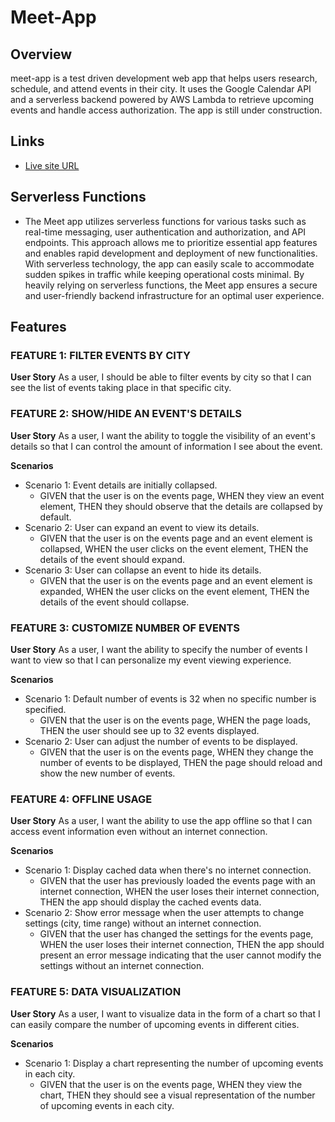 # Meet-App

## Overview

meet-app is a test driven development web app that helps users research, schedule, and attend events in their city. It uses the Google Calendar API and a serverless backend powered by AWS Lambda to retrieve upcoming events and handle access authorization. The app is still under construction.

## Links

- [Live site URL](https://jarjardinks.github.io/meet-app/)

## Serverless Functions

- The Meet app utilizes serverless functions for various tasks such as real-time messaging, user authentication and authorization, and API endpoints. This approach allows me to prioritize essential app features and enables rapid development and deployment of new functionalities. With serverless technology, the app can easily scale to accommodate sudden spikes in traffic while keeping operational costs minimal. By heavily relying on serverless functions, the Meet app ensures a secure and user-friendly backend infrastructure for an optimal user experience.


## Features

### FEATURE 1: FILTER EVENTS BY CITY
**User Story**
As a user, I should be able to filter events by city so that I can see the list of events taking place in that specific city.

### FEATURE 2: SHOW/HIDE AN EVENT'S DETAILS
**User Story**
As a user, I want the ability to toggle the visibility of an event's details so that I can control the amount of information I see about the event.

**Scenarios**
- Scenario 1: Event details are initially collapsed.
  - GIVEN that the user is on the events page, WHEN they view an event element, THEN they should observe that the details are collapsed by default.
- Scenario 2: User can expand an event to view its details.
  - GIVEN that the user is on the events page and an event element is collapsed, WHEN the user clicks on the event element, THEN the details of the event should expand.
- Scenario 3: User can collapse an event to hide its details.
  - GIVEN that the user is on the events page and an event element is expanded, WHEN the user clicks on the event element, THEN the details of the event should collapse.

### FEATURE 3: CUSTOMIZE NUMBER OF EVENTS
**User Story**
As a user, I want the ability to specify the number of events I want to view so that I can personalize my event viewing experience.

**Scenarios**
- Scenario 1: Default number of events is 32 when no specific number is specified.
  - GIVEN that the user is on the events page, WHEN the page loads, THEN the user should see up to 32 events displayed.
- Scenario 2: User can adjust the number of events to be displayed.
  - GIVEN that the user is on the events page, WHEN they change the number of events to be displayed, THEN the page should reload and show the new number of events.

### FEATURE 4: OFFLINE USAGE
**User Story**
As a user, I want the ability to use the app offline so that I can access event information even without an internet connection.

**Scenarios**
- Scenario 1: Display cached data when there's no internet connection.
  - GIVEN that the user has previously loaded the events page with an internet connection, WHEN the user loses their internet connection, THEN the app should display the cached events data.
- Scenario 2: Show error message when the user attempts to change settings (city, time range) without an internet connection.
  - GIVEN that the user has changed the settings for the events page, WHEN the user loses their internet connection, THEN the app should present an error message indicating that the user cannot modify the settings without an internet connection.

### FEATURE 5: DATA VISUALIZATION
**User Story**
As a user, I want to visualize data in the form of a chart so that I can easily compare the number of upcoming events in different cities.

**Scenarios**
- Scenario 1: Display a chart representing the number of upcoming events in each city.
  - GIVEN that the user is on the events page, WHEN they view the chart, THEN they should see a visual representation of the number of upcoming events in each city.

